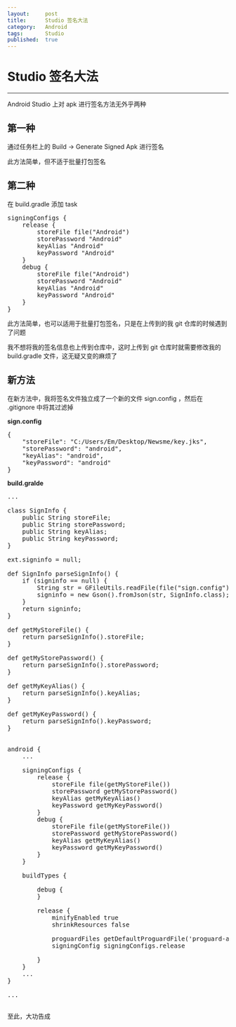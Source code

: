```yaml
---
layout:		post
title:		Studio 签名大法
category:	Android
tags:		Studio
published:	true
---
```

# Studio 签名大法
---

Android Studio 上对 apk 进行签名方法无外乎两种

## 第一种
通过任务栏上的 Build -> Generate Signed Apk 进行签名

此方法简单，但不适于批量打包签名


## 第二种
在 build.gradle 添加 task 

<pre class="prettyprint linenums">
signingConfigs {
    release {
        storeFile file("Android")
        storePassword "Android"
        keyAlias "Android"
        keyPassword "Android"
    }
    debug {
        storeFile file("Android")
        storePassword "Android"
        keyAlias "Android"
        keyPassword "Android"
    }
}
</pre>
此方法简单，也可以适用于批量打包签名，只是在上传到的我 git 仓库的时候遇到了问题

我不想将我的签名信息也上传到仓库中，这时上传到 git 仓库时就需要修改我的 build.gradle 文件，这无疑又变的麻烦了


<!--break-->

## 新方法
在新方法中，我将签名文件独立成了一个新的文件 sign.config ，然后在 .gitignore 中将其过滤掉

**sign.config**
<pre class="prettyprint linenums">
{
    "storeFile": "C:/Users/Em/Desktop/Newsme/key.jks",
    "storePassword": "android",
    "keyAlias": "android",
    "keyPassword": "android"
}
</pre>

**build.gralde**
<pre class="prettyprint linenums">
...

class SignInfo {
    public String storeFile;
    public String storePassword;
    public String keyAlias;
    public String keyPassword;
}

ext.signinfo = null;

def SignInfo parseSignInfo() {
    if (signinfo == null) {
        String str = GFileUtils.readFile(file("sign.config"));
        signinfo = new Gson().fromJson(str, SignInfo.class);
    }
    return signinfo;
}

def getMyStoreFile() {
    return parseSignInfo().storeFile;
}

def getMyStorePassword() {
    return parseSignInfo().storePassword;
}

def getMyKeyAlias() {
    return parseSignInfo().keyAlias;
}

def getMyKeyPassword() {
    return parseSignInfo().keyPassword;
}


android {
	...

    signingConfigs {
        release {
            storeFile file(getMyStoreFile())
            storePassword getMyStorePassword()
            keyAlias getMyKeyAlias()
            keyPassword getMyKeyPassword()
        }
        debug {
            storeFile file(getMyStoreFile())
            storePassword getMyStorePassword()
            keyAlias getMyKeyAlias()
            keyPassword getMyKeyPassword()
        }
    }

    buildTypes {

        debug {
        }

        release {
            minifyEnabled true
            shrinkResources false

            proguardFiles getDefaultProguardFile('proguard-android.txt'), 'proguard-rules.pro'
            signingConfig signingConfigs.release

        }
    }
    ...
}

...

</pre>

至此，大功告成